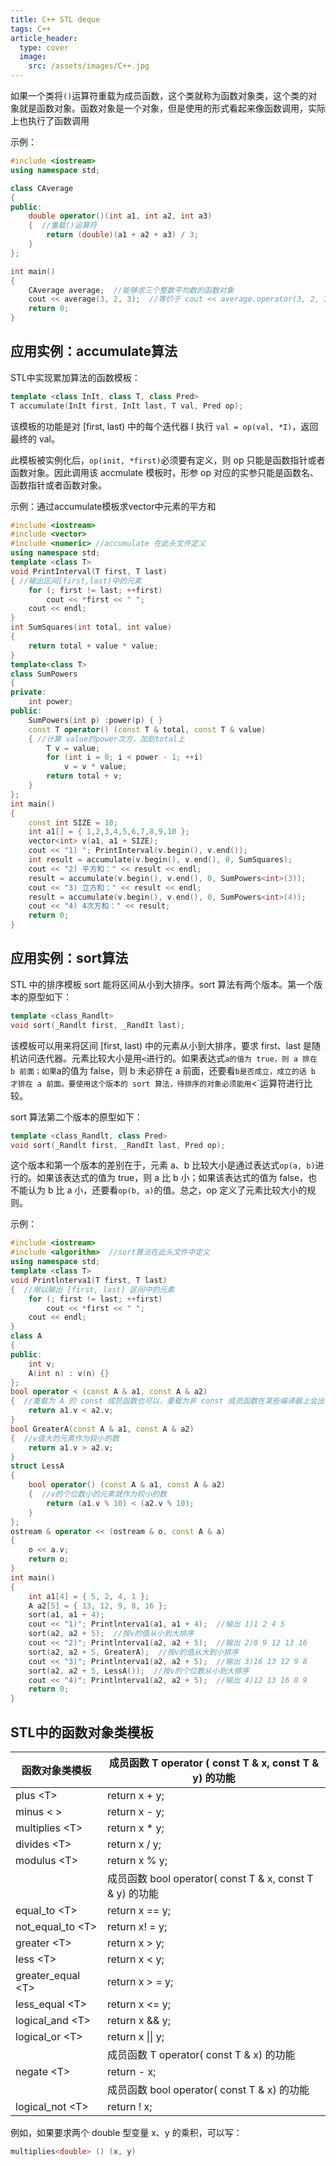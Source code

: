 ```yaml
---
title: C++ STL deque
tags: C++
article_header:
  type: cover
  image:
    src: /assets/images/C++.jpg
---
```


<!--more-->

如果一个类将`()`运算符重载为成员函数，这个类就称为函数对象类，这个类的对象就是函数对象。函数对象是一个对象，但是使用的形式看起来像函数调用，实际上也执行了函数调用

示例：

```c++
#include <iostream>
using namespace std;

class CAverage
{
public:
    double operator()(int a1, int a2, int a3)
    {  //重载()运算符
        return (double)(a1 + a2 + a3) / 3;
    }
};

int main()
{
    CAverage average;  //能够求三个整数平均数的函数对象
    cout << average(3, 2, 3);  //等价于 cout << average.operator(3, 2, 3);
    return 0;
}
```

## 应用实例：accumulate算法

STL中实现累加算法的函数模板：

```c++
template <class InIt, class T, class Pred>
T accumulate(InIt first, InIt last, T val, Pred op);
```

该模板的功能是对 [first, last) 中的每个迭代器 I 执行 `val = op(val, *I)`，返回最终的 val。

此模板被实例化后，`op(init, *first)`必须要有定义，则 op 只能是函数指针或者函数对象。因此调用该 accmulate 模板时，形参 op 对应的实参只能是函数名、函数指针或者函数对象。

示例：通过accumulate模板求vector中元素的平方和

```c++
#include <iostream>
#include <vector>
#include <numeric> //accumulate 在此头文件定义
using namespace std;
template <class T>
void PrintInterval(T first, T last)
{ //输出区间[first,last)中的元素
    for (; first != last; ++first)
        cout << *first << " ";
    cout << endl;
}
int SumSquares(int total, int value)
{
    return total + value * value;
}
template<class T>
class SumPowers
{
private:
    int power;
public:
    SumPowers(int p) :power(p) { }
    const T operator() (const T & total, const T & value)
    { //计算 value的power次方，加到total上
        T v = value;
        for (int i = 0; i < power - 1; ++i)
            v = v * value;
        return total + v;
    }
};
int main()
{
    const int SIZE = 10;
    int a1[] = { 1,2,3,4,5,6,7,8,9,10 };
    vector<int> v(a1, a1 + SIZE);
    cout << "1) "; PrintInterval(v.begin(), v.end());
    int result = accumulate(v.begin(), v.end(), 0, SumSquares);
    cout << "2) 平方和：" << result << endl;
    result = accumulate(v.begin(), v.end(), 0, SumPowers<int>(3));
    cout << "3) 立方和：" << result << endl;
    result = accumulate(v.begin(), v.end(), 0, SumPowers<int>(4));
    cout << "4) 4次方和：" << result;
    return 0;
}
```

## 应用实例：sort算法

STL 中的排序模板 sort 能将区间从小到大排序。sort 算法有两个版本。第一个版本的原型如下：

```c++
template <class_Randlt>
void sort(_Randlt first, _RandIt last);
```

该模板可以用来将区间 [first, last) 中的元素从小到大排序，要求 first、last 是随机访问迭代器。元素比较大小是用`<`进行的。如果表达式`a的值为 true，则 a 排在 b 前面；如果`a的值为 false，则 b 未必排在 a 前面，还要看`b是否成立，成立的话 b 才排在 a 前面。要使用这个版本的 sort 算法，待排序的对象必须能用`<`运算符进行比较。

sort 算法第二个版本的原型如下：

```c++
template <class_Randlt, class Pred>
void sort(_Randlt first, _RandIt last, Pred op);
```

这个版本和第一个版本的差别在于，元素 a、b 比较大小是通过表达式`op(a, b)`进行的。如果该表达式的值为 true，则 a 比 b 小；如果该表达式的值为 false，也不能认为 b 比 a 小，还要看`op(b, a)`的值。总之，op 定义了元素比较大小的规则。

示例：

```c++
#include <iostream>
#include <algorithm>  //sort算法在此头文件中定义
using namespace std;
template <class T>
void Printlnterva1(T first, T last)
{  //用以输出 [first, last) 区间中的元素
    for (; first != last; ++first)
        cout << *first << " ";
    cout << endl;
}
class A
{
public:
    int v;
    A(int n) : v(n) {}
};
bool operator < (const A & a1, const A & a2)
{  //重载为 A 的 const 成员函数也可以，重载为非 const 成员函数在某些编译器上会出错
    return a1.v < a2.v;
}
bool GreaterA(const A & a1, const A & a2)
{  //v值大的元素作为较小的数
    return a1.v > a2.v;
}
struct LessA
{
    bool operator() (const A & a1, const A & a2)
    {  //v的个位数小的元素就作为较小的数
        return (a1.v % 10) < (a2.v % 10);
    }
};
ostream & operator << (ostream & o, const A & a)
{
    o << a.v;
    return o;
}
int main()
{
    int a1[4] = { 5, 2, 4, 1 };
    A a2[5] = { 13, 12, 9, 8, 16 };
    sort(a1, a1 + 4);
    cout << "1)"; Printlnterva1(a1, a1 + 4);  //输出 1)1 2 4 5
    sort(a2, a2 + 5);  //按v的值从小到大排序
    cout << "2)"; Printlnterva1(a2, a2 + 5);  //输出 2)8 9 12 13 16
    sort(a2, a2 + 5, GreaterA);  //按v的值从大到小排序
    cout << "3)"; Printlnterva1(a2, a2 + 5);  //输出 3)16 13 12 9 8
    sort(a2, a2 + 5, LessA());  //按v的个位数从小到大排序
    cout << "4)"; Printlnterva1(a2, a2 + 5);  //输出 4)12 13 16 8 9
    return 0;
}
```

## STL中的函数对象类模板

| 函数对象类模板      | 成员函数 T operator ( const T & x, const T & y) 的功能   |
| ------------------- | -------------------------------------------------------- |
| plus \<T\>          | return x + y;                                            |
| minus \< \>         | return x - y;                                            |
| multiplies \<T\>    | return x * y;                                            |
| divides \<T\>       | return x / y;                                            |
| modulus \<T\>       | return x % y;                                            |
|                     | 成员函数 bool operator( const T & x, const T & y) 的功能 |
| equal_to \<T\>      | return x == y;                                           |
| not_equal_to \<T\>  | return x! = y;                                           |
| greater \<T\>       | return x > y;                                            |
| less \<T\>          | return x < y;                                            |
| greater_equal \<T\> | return x > = y;                                          |
| less_equal \<T\>    | return x <= y;                                           |
| logical_and \<T\>   | return x && y;                                           |
| logical_or \<T\>    | return x \|\| y;                                         |
|                     | 成员函数 T operator( const T & x) 的功能                 |
| negate \<T\>        | return - x;                                              |
|                     | 成员函数 bool operator( const T & x) 的功能              |
| logical_not \<T\>   | return ! x;                                              |


例如，如果要求两个 double 型变量 x、y 的乘积，可以写：

```c++
multiplies<double> () (x, y)
```